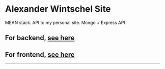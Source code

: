 # Alexander Wintschel Site

MEAN stack. API to my personal site. Mongo + Express API

## For backend, [see here](https://github.com/Baelx/personal-site-backend)
## For frontend, [see here](https://github.com/Baelx/personal-site-frontend)

---
